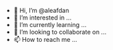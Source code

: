 - 👋 Hi, I’m @aleafdan
- 👀 I’m interested in ...
- 🌱 I’m currently learning ...
- 💞️ I’m looking to collaborate on ...
- 📫 How to reach me ...

<!---
aleafdan/aleafdan is a ✨ special ✨ repository because its `README.md` (this file) appears on your GitHub profile.
You can click the Preview link to take a look at your changes.
--->
